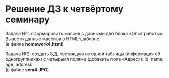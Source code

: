 # Решение ДЗ к четвёртому семинару  
Задача №1: сформировать массив с данными для блока «Опыт работы».  
Вывести данные массива в HTML-шаблоне.  
(в файле **homework4.html**)

Задача №2: создать БД, состоящую из одной таблицы (информация об одногруппниках) с четырьмя полями (добавить поле «Адрес»): id, name, age, address.  
(в файле **sem4.JPG**)
